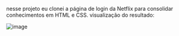 nesse projeto eu clonei a página de login da Netflix para consolidar conhecimentos em HTML e CSS. visualização do resultado: <br>

![image](https://user-images.githubusercontent.com/103958460/189211058-2540e2a6-d138-4658-adf7-d292067e68ed.png)

